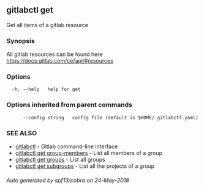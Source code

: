 ## gitlabctl get

Get all items of a gitlab resource

### Synopsis

All gitlab resources can be found here https://docs.gitlab.com/ce/api/#resources

### Options

```
  -h, --help   help for get
```

### Options inherited from parent commands

```
      --config string   config file (default is $HOME/.gitlabctl.yaml)
```

### SEE ALSO

* [gitlabctl](gitlabctl.md)	 - Gitlab command-line interface
* [gitlabctl get group-members](gitlabctl_get_group-members.md)	 - List all members of a group
* [gitlabctl get groups](gitlabctl_get_groups.md)	 - List all groups
* [gitlabctl get subgroups](gitlabctl_get_subgroups.md)	 - List all the projects of a group

###### Auto generated by spf13/cobra on 24-May-2018
